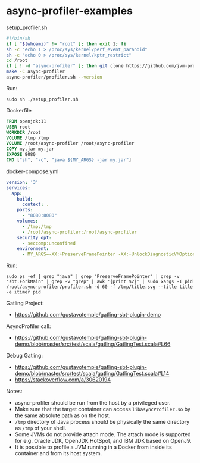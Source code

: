 # async-profiler-examples

setup_profiler.sh

```sh
#!/bin/sh
if [ "$(whoami)" != "root" ]; then exit 1; fi
sh -c "echo 1 > /proc/sys/kernel/perf_event_paranoid"
sh -c "echo 0 > /proc/sys/kernel/kptr_restrict"
cd /root
if [ ! -d "async-profiler" ]; then git clone https://github.com/jvm-profiling-tools/async-profiler.git; fi
make -C async-profiler
async-profiler/profiler.sh --version
```

Run:
```console
sudo sh ./setup_profiler.sh
```

Dockerfile

```Dockerfile
FROM openjdk:11
USER root
WORKDIR /root
VOLUME /tmp /tmp
VOLUME /root/async-profiler /root/async-profiler
COPY my.jar my.jar
EXPOSE 8080
CMD ["sh", "-c", "java ${MY_ARGS} -jar my.jar"]
```

docker-compose.yml

```yml
version: '3'
services:
  app:
    build:
      context: .
    ports:
      - "8080:8080"
    volumes:
      - /tmp:/tmp
      - /root/async-profiler:/root/async-profiler
    security_opt:
      - seccomp:unconfined
    environment:
      - MY_ARGS=-XX:+PreserveFramePointer -XX:+UnlockDiagnosticVMOptions -XX:+DebugNonSafepoints
```

Run:

```console
sudo ps -ef | grep "java" | grep "PreserveFramePointer" | grep -v "sbt.ForkMain" | grep -v "grep" | awk '{print $2}' | sudo xargs -I pid /root/async-profiler/profiler.sh -d 60 -f /tmp/title.svg --title title -e itimer pid
```

Gatling Project:

- https://github.com/gustavotemple/gatling-sbt-plugin-demo

AsyncProfiler call:

- https://github.com/gustavotemple/gatling-sbt-plugin-demo/blob/master/src/test/scala/gatling/GatlingTest.scala#L66

Debug Gatling:

- https://github.com/gustavotemple/gatling-sbt-plugin-demo/blob/master/src/test/scala/gatling/GatlingTest.scala#L14
- https://stackoverflow.com/a/30620194

Notes:
- async-profiler should be run from the host by a privileged user.
- Make sure that the target container can access `libasyncProfiler.so` by the same absolute path as on the host.
- `/tmp` directory of Java process should be physically the same directory as `/tmp` of your shell.
- Some JVMs do not provide attach mode. The attach mode is supported for e.g. Oracle JDK, OpenJDK HotSpot, and IBM JDK based on OpenJ9.
- It is possible to profile a JVM running in a Docker from inside its container and from its host system.
